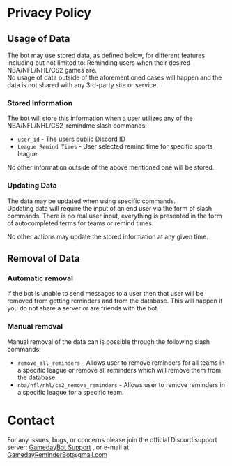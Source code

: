 # Privacy Policy

## Usage of Data

The bot may use stored data, as defined below, for different features including but not limited to: Reminding users when their desired NBA/NFL/NHL/CS2 games are.  
No usage of data outside of the aforementioned cases will happen and the data is not shared with any 3rd-party site or service.

### Stored Information

The bot will store this information when a user utilizes any of the NBA/NFL/NHL/CS2_remindme slash commands:

-   `user_id` - The users public Discord ID
- `League Remind Times` - User selected remind time for specific sports league

No other information outside of the above mentioned one will be stored.

### Updating Data

The data may be updated when using specific commands.  
Updating data will require the input of an end user via the form of slash commands. There is no real user input, everything is presented in the form of autocompleted terms for teams or remind times.

No other actions may update the stored information at any given time.

## Removal of Data

### Automatic removal

If the bot is unable to send messages to a user then that user will be removed from getting reminders and from the database. This will happen if you do not share a server or are friends with the bot.

### Manual removal
Manual removal of the data can is possible through the following slash commands:
-   `remove_all_reminders` - Allows user to remove reminders for all teams in a specific league or remove all reminders which will remove them from the database.
- `nba/nfl/nhl/cs2_remove_reminders` - Allows user to remove reminders in a specific league for a specific team.

# Contact

For any issues, bugs, or concerns please join the official Discord support server: [GamedayBot Support](https://discord.gg/Dnckmz22uE) , or e-mail at [GamedayReminderBot@gmail.com](mailto:GamedayReminderBot@gmail.com)
